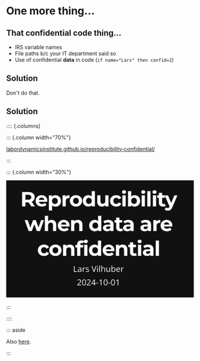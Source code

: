 # One more thing...

## That confidential code thing...

- IRS variable names
- File paths b/c your IT department said so
- Use of confidential **data** in code (`if name="Lars" then confid=2`)

## Solution

Don't do that.

## Solution

:::: {.columns}

::: {.column width="70%"}

[labordynamicsinstitute.github.io/reproducibility-confidential/](https://labordynamicsinstitute.github.io/reproducibility-confidential/)

:::

::: {.column width="30%"}

![](images/repro-when-confidential.png)

:::

::::

::: aside

Also [here](index.html#/secrets-in-the-code).

:::

